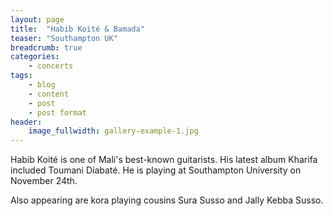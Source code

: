 ```yaml
---
layout: page
title:  "Habib Koité & Bamada"
teaser: "Southampton UK"
breadcrumb: true
categories:
    - concerts
tags:
    - blog
    - content
    - post
    - post format
header:
    image_fullwidth: gallery-example-1.jpg
---
```

Habib Koité is one of Mali's best-known guitarists. His latest album Kharifa included Toumani Diabaté. He is playing at Southampton University on November 24th. 

Also appearing are kora playing cousins Sura Susso and Jally Kebba Susso.
